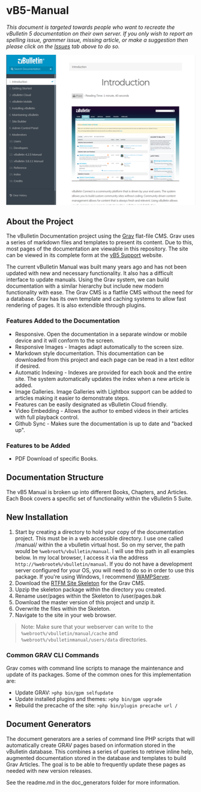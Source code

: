 # vB5-Manual

*This document is targeted towards people who want to recreate the vBulletin 5 documentation on their own server. If you only wish to report an spelling issue, grammer issue, missing article, or make a suggestion then please click on the [Issues](https://github.com/wayneluke/vB5-Manual/issues) tab above to do so.*

![](screenshot.png)

## About the Project
The vBulletin Documentation project using the [Grav](https://getgrav.com) flat-file CMS. Grav uses a series of markdown files and templates to present its content. Due to this, most pages of the documentation are viewable in this repository. The site can be viewed in its complete form at the [vB5 Support](http://vb5support.com) website.

The current vBulletin Manual was built many years ago and has not been updated with new and necessary functionality. It also has a difficult interface to update manuals. Using the Grav system, we can build documentation with a similar hierarchy but include new modern functionality with ease. The Grav CMS is a flatfile CMS without the need for a database. Grav has its own template and caching systems to allow fast rendering of pages. It is also extendible through plugins. 

### Features Added to the Documentation
- Responsive. Open the documentation in a separate window or mobile device and it will conform to the screen.
- Responsive Images - Images adapt automatically to the screen size.
- Markdown style documentation. This documentation can be downloaded from this project and each page can be read in a text editor if desired.
- Automatic Indexing - Indexes are provided for each book and the entire site. The system automatically updates the index when a new article is added.
- Image Galleries. Image Galleries with Lightbox support can be added to articles making it easier to demonstrate steps.
- Features can be easily designated as vBulletin Cloud friendly.
- Video Embedding - Allows the author to embed videos in their articles with full playback control.
- Github Sync - Makes sure the documentation is up to date and "backed up".

### Features to be Added
- PDF Download of specific Books.

## Documentation Structure
The vB5 Manual is broken up into different Books, Chapters, and Articles. Each Book covers a specific set of functionality within the vBulletin 5 Suite.


## New Installation
1. Start by creating a directory to hold your copy of the documentation project. This must be in a web accessible directory. I use one called /manual/ within the a vbulletin virtual host. So on my server, the path would be `%webroot%/vbulletin/manual`. I will use this path in all examples below. In my local browser, I access it via the address `http://%webroote%/vbulletin/manual`. If you do not have a development server configured for your OS, you will need to do so in order to use this package. If you're using Windows, I recommend [WAMPServer](http://www.wampserver.com/en/).
1. Download the [RTFM Site Skeleton](https://github.com/getgrav/grav-skeleton-rtfm-site) for the Grav CMS. 
1. Upzip the skeleton package within the directory you created.
1. Rename user/pages within the Skeleton to /user/pages.bak
1. Download the master version of this project and unzip it.
1. Overwrite the files within the Skeleton.
1. Navigate to the site in your web browser.

> Note: Make sure that your webserver can write to the `%webroot%/vbulletin/manual/cache` and `%webroot%/vbulletinmanual/users/data` directories.

### Common GRAV CLI Commands
Grav comes with command line scripts to manage the maintenance and update of its packages. Some of the common ones for this implementation are:
- Update GRAV: `>php bin/gpm selfupdate`
- Update installed plugins and themes: `>php bin/gpm upgrade`
- Rebuild the precache of the site: `>php bin/plugin precache url /`

## Document Generators
The document generators are a series of command line PHP scripts that will automatically create GRAV pages based on information stored in the vBulletin database. This combines a series of queries to retrieve inline help, augmented documentation stored in the database and templates to build Grav Articles. The goal is to be able to frequently update these pages as needed with new version releases.

See the readme.md in the doc_generators folder for more information.
